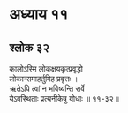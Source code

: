 # अध्याय ११

## श्लोक ३२

कालोऽस्मि लोकक्षयकृत्प्रवृद्धो<br>लोकान्समाहर्तुमिह प्रवृत्तः ।<br>ऋतेऽपि त्वां न भविष्यन्ति सर्वे<br>येऽवस्थिताः प्रत्यनीकेषु योधाः ॥ ११-३२॥<br><br>

